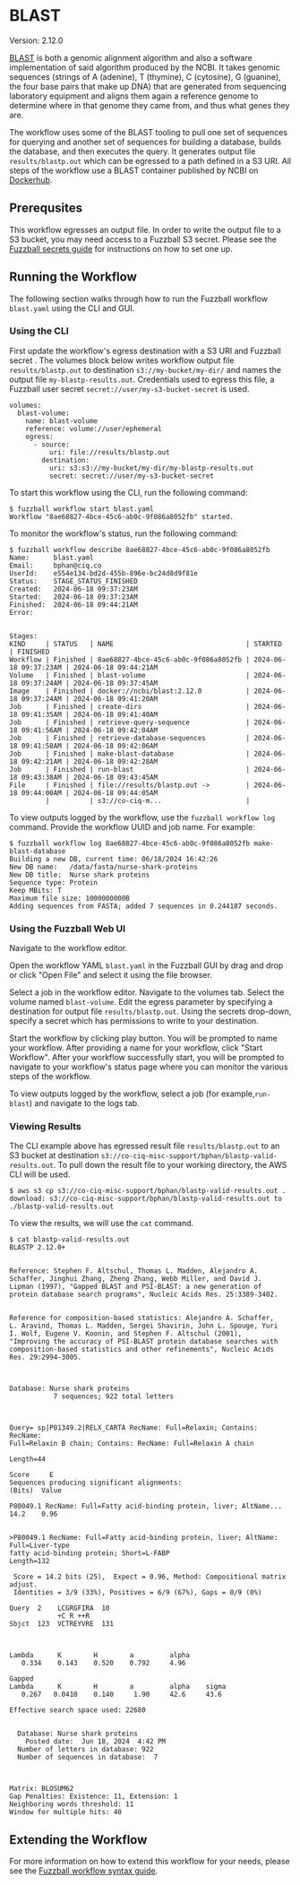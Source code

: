 # BLAST

Version: 2.12.0

[BLAST](https://blast.ncbi.nlm.nih.gov/Blast.cgi) is both a genomic alignment
algorithm and also a software implementation of said algorithm produced by the
NCBI. It takes genomic sequences (strings of A (adenine), T (thymine), C
(cytosine), G (guanine), the four base pairs that make up DNA) that are
generated from sequencing laboratory equipment and aligns them again a reference
genome to determine where in that genome they came from, and thus what genes
they are.

The workflow uses some of the BLAST tooling to pull one set of sequences for
querying and another set of sequences for building a database, builds the
database, and then executes the query. It generates output file
`results/blastp.out` which can be egressed to a path defined in a S3 URI.
All steps of the workflow use a BLAST container published by NCBI on
[Dockerhub](https://hub.docker.com/r/ncbi/blast).

## Prerequsites

This workflow egresses an output file. In order to write the output file to a S3
bucket, you may need access to a Fuzzball S3 secret. Please see the [Fuzzball
secrets guide](https://integration.ciq.dev/docs/user-guide/secrets) for
instructions on how to set one up.

## Running the Workflow

The following section walks through how to run the Fuzzball workflow
`blast.yaml` using the CLI and GUI.

### Using the CLI

First update the workflow's egress destination with a S3 URI and Fuzzball secret
. The volumes block below writes workflow output file `results/blastp.out` to
destination `s3://my-bucket/my-dir/` and names the output file
`my-blastp-results.out`. Credentials used to egress this file, a Fuzzball user
secret `secret://user/my-s3-bucket-secret` is used.

```text
volumes:
  blast-volume:
    name: blast-volume
    reference: volume://user/ephemeral
    egress:
      - source:
          uri: file://results/blastp.out
        destination:
          uri: s3:s3://my-bucket/my-dir/my-blastp-results.out
          secret: secret://user/my-s3-bucket-secret
```

To start this workflow using the CLI, run the following command:

```text
$ fuzzball workflow start blast.yaml
Workflow "8ae68827-4bce-45c6-ab0c-9f086a8052fb" started.
```

To monitor the workflow's status, run the following command:

```text
$ fuzzball workflow describe 8ae68827-4bce-45c6-ab0c-9f086a8052fb 
Name:      blast.yaml
Email:     bphan@ciq.co
UserId:    e554e134-bd2d-455b-896e-bc24d8d9f81e
Status:    STAGE_STATUS_FINISHED
Created:   2024-06-18 09:37:23AM
Started:   2024-06-18 09:37:23AM
Finished:  2024-06-18 09:44:21AM
Error:     


Stages:
KIND     | STATUS   | NAME                                 | STARTED               | FINISHED
Workflow | Finished | 8ae68827-4bce-45c6-ab0c-9f086a8052fb | 2024-06-18 09:37:23AM | 2024-06-18 09:44:21AM
Volume   | Finished | blast-volume                         | 2024-06-18 09:37:24AM | 2024-06-18 09:37:45AM
Image    | Finished | docker://ncbi/blast:2.12.0           | 2024-06-18 09:37:24AM | 2024-06-18 09:41:20AM
Job      | Finished | create-dirs                          | 2024-06-18 09:41:35AM | 2024-06-18 09:41:40AM
Job      | Finished | retrieve-query-sequence              | 2024-06-18 09:41:56AM | 2024-06-18 09:42:04AM
Job      | Finished | retrieve-database-sequences          | 2024-06-18 09:41:58AM | 2024-06-18 09:42:06AM
Job      | Finished | make-blast-database                  | 2024-06-18 09:42:21AM | 2024-06-18 09:42:28AM
Job      | Finished | run-blast                            | 2024-06-18 09:43:38AM | 2024-06-18 09:43:45AM
File     | Finished | file://results/blastp.out ->         | 2024-06-18 09:44:00AM | 2024-06-18 09:44:05AM
         |          | s3://co-ciq-m...                     |                   
```

To view outputs logged by the workflow, use the `fuzzball workflow log` command.
Provide the workflow UUID and job name. For example:

```text
$ fuzzball workflow log 8ae68827-4bce-45c6-ab0c-9f086a8052fb make-blast-database
Building a new DB, current time: 06/18/2024 16:42:26
New DB name:   /data/fasta/nurse-shark-proteins
New DB title:  Nurse shark proteins
Sequence type: Protein
Keep MBits: T
Maximum file size: 1000000000B
Adding sequences from FASTA; added 7 sequences in 0.244187 seconds.
```

### Using the Fuzzball Web UI

Navigate to the workflow editor.

Open the workflow YAML `blast.yaml` in the Fuzzball GUI by drag and drop
or click "Open File" and select it using the file browser.

Select a job in the workflow editor. Navigate to the volumes tab. Select
the volume named `blast-volume`. Edit the egress parameter by specifying a
destination for output file `results/blastp.out`. Using the secrets drop-down,
specify a secret which has permissions to write to your destination.

Start the workflow by clicking play button. You will be prompted to name your
workflow. After providing a name for your workflow, click "Start Workflow".
After your workflow successfully start, you will be prompted to navigate to your
workflow's status page where you can monitor the various steps of the workflow.

To view outputs logged by the workflow, select a job (for example,`run-blast`)
and navigate to the logs tab.

### Viewing Results

The CLI example above has egressed result file `results/blastp.out` to an S3
bucket at destination `s3://co-ciq-misc-support/bphan/blastp-valid-results.out`.
To pull down the result file to your working directory, the AWS CLI will be
used.

```text
$ aws s3 cp s3://co-ciq-misc-support/bphan/blastp-valid-results.out . 
download: s3://co-ciq-misc-support/bphan/blastp-valid-results.out to ./blastp-valid-results.out
```

To view the results, we will use the `cat` command.

```text
$ cat blastp-valid-results.out 
BLASTP 2.12.0+


Reference: Stephen F. Altschul, Thomas L. Madden, Alejandro A.
Schaffer, Jinghui Zhang, Zheng Zhang, Webb Miller, and David J.
Lipman (1997), "Gapped BLAST and PSI-BLAST: a new generation of
protein database search programs", Nucleic Acids Res. 25:3389-3402.


Reference for composition-based statistics: Alejandro A. Schaffer,
L. Aravind, Thomas L. Madden, Sergei Shavirin, John L. Spouge, Yuri
I. Wolf, Eugene V. Koonin, and Stephen F. Altschul (2001),
"Improving the accuracy of PSI-BLAST protein database searches with
composition-based statistics and other refinements", Nucleic Acids
Res. 29:2994-3005.



Database: Nurse shark proteins
           7 sequences; 922 total letters



Query= sp|P01349.2|RELX_CARTA RecName: Full=Relaxin; Contains: RecName:
Full=Relaxin B chain; Contains: RecName: Full=Relaxin A chain

Length=44
                                                                      Score     E
Sequences producing significant alignments:                          (Bits)  Value

P80049.1 RecName: Full=Fatty acid-binding protein, liver; AltName...  14.2    0.96 


>P80049.1 RecName: Full=Fatty acid-binding protein, liver; AltName: Full=Liver-type 
fatty acid-binding protein; Short=L-FABP
Length=132

 Score = 14.2 bits (25),  Expect = 0.96, Method: Compositional matrix adjust.
 Identities = 3/9 (33%), Positives = 6/9 (67%), Gaps = 0/9 (0%)

Query  2    LCGRGFIRA  10
            +C R ++R 
Sbjct  123  VCTREYVRE  131



Lambda      K        H        a         alpha
   0.334    0.143    0.520    0.792     4.96 

Gapped
Lambda      K        H        a         alpha    sigma
   0.267   0.0410    0.140     1.90     42.6     43.6 

Effective search space used: 22680


  Database: Nurse shark proteins
    Posted date:  Jun 18, 2024  4:42 PM
  Number of letters in database: 922
  Number of sequences in database:  7



Matrix: BLOSUM62
Gap Penalties: Existence: 11, Extension: 1
Neighboring words threshold: 11
Window for multiple hits: 40
```

## Extending the Workflow

For more information on how to extend this workflow for your needs, please see
the
[Fuzzball workflow syntax guide](https://integration.ciq.dev/docs/appendices/workflow-syntax/).
